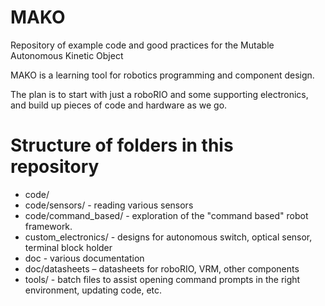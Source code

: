 # MAKO
Repository of example code and good practices for the Mutable Autonomous Kinetic Object

MAKO is a learning tool for robotics programming and component design.

The plan is to start with just a roboRIO and some supporting electronics, and build up pieces
of code and hardware as we go.


# Structure of folders in this repository

* code/
* code/sensors/ - reading various sensors
* code/command_based/ - exploration of the "command based" robot framework.
* custom_electronics/ - designs for autonomous switch, optical sensor, terminal block holder
* doc - various documentation
* doc/datasheets – datasheets for roboRIO, VRM, other components
* tools/ - batch files to assist opening command prompts in the right environment, updating
code, etc.



